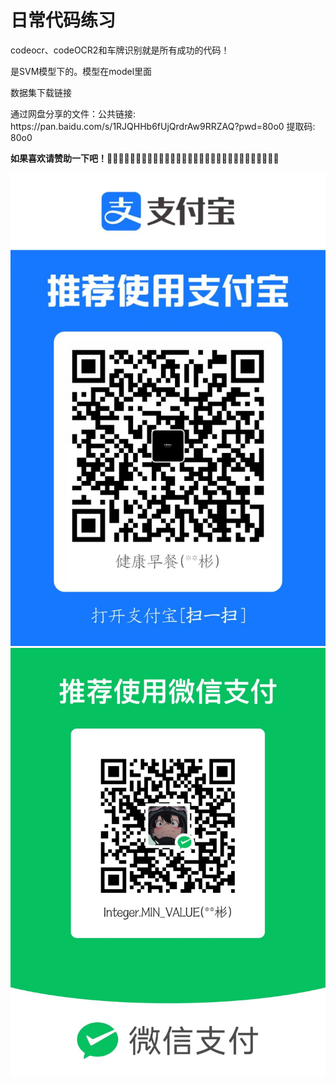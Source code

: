 # 日常代码练习

<p>codeocr、codeOCR2和车牌识别就是所有成功的代码！</p>
<p>是SVM模型下的。模型在model里面</p>
<p>数据集下载链接</p>
<p>通过网盘分享的文件：公共链接: https://pan.baidu.com/s/1RJQHHb6fUjQrdrAw9RRZAQ?pwd=80o0 提取码: 80o0</p>
<p><strong>如果喜欢请赞助一下吧！</strong>🫠🫠🫠🫠🫠🫠🫠🫠🫠🫠🫠🫠🫠🫠🫠🫠🫠🫠🫠🫠🫠🫠🫠🫠🫠🫠🫠🫠🫠🫠</p>

<p><img src="https://raw.githubusercontent.com/hearotop/daytest/main/zfb.jpg"  alt="沙漠中的岩石图片"><img src="https://raw.githubusercontent.com/hearotop/daytest/main/wx.jpg"  alt="沙漠中的岩石图片"></p>
